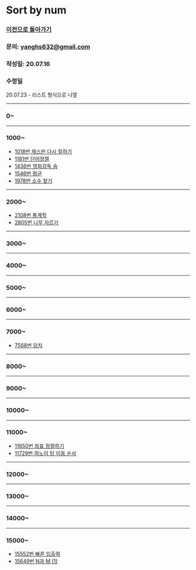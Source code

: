 # Sort by num

### [이전으로 돌아가기](README.md)
### 문의: yanghs632@gmail.com
### 작성일: 20.07.16
### 수정일
20.07.23 - 리스트 형식으로 나열

---

### 0~

---
### 1000~

- [1018번 체스판 다시 칠하기](solve/1018번%20체스판%20다시%20칠하기.md "1018번 체스판 다시 칠하기")
- [1181번 단어정렬](solve/1181번%20단어정렬.md "1181번 단어정렬")
- [1436번 영화감독 숌](solve/1436번%20영화감독%20숌.md "1436번 영화감독 숌")
- [1546번 평균](solve/1546번%20평균.md "1546번 평균")
- [1978번 소수 찾기](solve/1978번%20소수%20찾기.md "1978번 소수 찾기") 

---
### 2000~

- [2108번 통계학](solve/2108번%20통계학.md "2018번 통계학")
- [2805번 나무 자르기](solve/2805번%20나무%20자르기.md "2805번 나무 자르기")
  
---
### 3000~

---
### 4000~

---
### 5000~

---
### 6000~

---
### 7000~
- [7568번 덩치](solve/7568번%20덩치.md "7568번 덩치") 

---
### 8000~

---
### 9000~

---
### 10000~

---
### 11000~
- [11650번 좌표 정렬하기](solve/11650번%20좌표%20정렬하기.md "11650번 좌표 정렬하기")
- [11729번 하노이 탑 이동 순서](solve/11729번%20하노이%20탑%20이동%20순서.md "11729번 하노이 탑 이동 순서")

---
### 12000~

---
### 13000~

---
### 14000~

---
### 15000~

- [15552번 빠른 입출력](solve/15552번%20빠른%20입출력.md "15552번 빠른 입출력")
- [15649번 N과 M (1)](solve/15649번%20N과%20M%20(1).md)